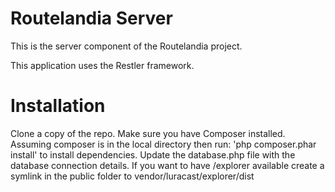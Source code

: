 Routelandia Server
==================
This is the server component of the Routelandia project.

This application uses the Restler framework.


Installation
============
Clone a copy of the repo.
Make sure you have Composer installed.
Assuming composer is in the local directory then run: 'php composer.phar install' to install dependencies.
Update the database.php file with the database connection details.
If you want to have /explorer available create a symlink in the public folder to vendor/luracast/explorer/dist

